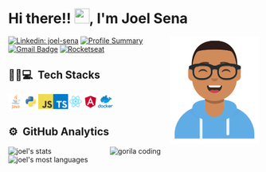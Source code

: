 <h1 align="left">Hi there!! <img src="https://raw.githubusercontent.com/kaueMarques/kaueMarques/master/hi.gif" width="30px" height="30px">, I'm Joel Sena</h1>

<img align='right' src="/avatar.png" width="180px">

[![Linkedin: joel-sena](https://img.shields.io/badge/-Linkedin-blue?logo=Linkedin&logoColor=white&link=https://www.linkedin.com/in/joel-sena/)](https://www.linkedin.com/in/joel-sena/)
[![Profile Summary](https://img.shields.io/badge/-Profile%20Summary-222222?logo=ghost&logoColor=white&link=https://profile-summary-for-github.com/user/joelsena)](https://profile-summary-for-github.com/user/joelsena)
[![Gmail Badge](https://img.shields.io/badge/-joel.sena229@gmail.com-c14438?logo=Gmail&logoColor=white&link=mailto:joel.sena229@gmail.com)](mailto:joel.sena229@gmail.com)
[![Rocketseat](https://img.shields.io/badge/%F0%9F%9A%80-Rocketseat-blueviolet)](https://app.rocketseat.com.br/me/joel-sena-04942)


## 🐱‍👤💻 &nbsp;Tech Stacks
<img align="left" alt="Java" width="30px" src="https://raw.githubusercontent.com/github/explore/80688e429a7d4ef2fca1e82350fe8e3517d3494d/topics/java/java.png" />
<img align="left" alt="Python" width="30px" src="https://raw.githubusercontent.com/github/explore/80688e429a7d4ef2fca1e82350fe8e3517d3494d/topics/python/python.png" />
<img align="left" alt="JavaScript" width="30px" src="https://raw.githubusercontent.com/github/explore/80688e429a7d4ef2fca1e82350fe8e3517d3494d/topics/javascript/javascript.png" />
<img align="left" alt="TypeScript" width="30px" src="https://raw.githubusercontent.com/github/explore/80688e429a7d4ef2fca1e82350fe8e3517d3494d/topics/typescript/typescript.png" />
<img align="left" alt="React" width="30px" src="https://raw.githubusercontent.com/github/explore/80688e429a7d4ef2fca1e82350fe8e3517d3494d/topics/react/react.png" />
<img align="left" alt="Angular" width="30px" src="https://raw.githubusercontent.com/github/explore/80688e429a7d4ef2fca1e82350fe8e3517d3494d/topics/angular/angular.png" />
<img align="left" alt="Docker" width="30px" src="https://raw.githubusercontent.com/github/explore/80688e429a7d4ef2fca1e82350fe8e3517d3494d/topics/docker/docker.png" />

<br><br>

## ⚙️ &nbsp;GitHub Analytics

<img align="right" alt="gorila coding" src="https://media.giphy.com/media/QNFhOolVeCzPQ2Mx85/giphy.gif" width="300" >

<div align="left">
<img src="https://github-readme-stats.vercel.app/api?username=joelsena&show_icons=true&theme=dracula" alt="joel's stats"/>
<img width="400em" src="https://github-readme-stats.vercel.app/api/top-langs/?username=joelsena&layout=compact&theme=dracula" alt="joel's most languages"/>
</div>

